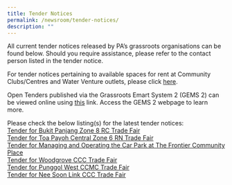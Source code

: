 ```yaml
---
title: Tender Notices
permalink: /newsroom/tender-notices/
description: ""
---
```

All current tender notices released by PA’s grassroots organisations can be found below. Should you require assistance, please refer to the contact person listed in the tender notice.

For tender notices pertaining to available spaces for rent at Community Clubs/Centres and Water Venture outlets, please click [here](/our-network/community-clubs/rentals).

Open Tenders published via the Grassroots Emart System 2 (GEMS 2) can be viewed online using [this](https://gems.pa.gov.sg/account/vendors) link. Access the GEMS 2 webpage to learn more.
<br>

Please check the below listing(s) for the latest tender notices: <br>
[Tender for Bukit Panjang Zone 8 RC Trade Fair](/tender-details/bukit-panjang-zone-8-rc-trade-fair-27may-10jun2023/) <br>
[Tender for Toa Payoh Central Zone 6 RN Trade Fair](/tender-details/toapayohcentralz6rctradefair/) <br>[Tender for Managing and Operating the Car Park at The Frontier Community Place](/tender-details/tenderforfrontiercarpark) <br>
[Tender for Woodgrove CCC Trade Fair](/tender-details/woodgroveccctradefair) <br> [Tender for Punggol West CCMC Trade Fair](/tender-details/punggolwestccmctradefair/) <br>[Tender for Nee Soon Link CCC Trade Fair](/tender-details/neesoonlinkccctradefair/)